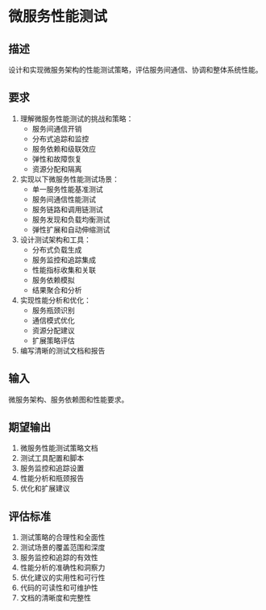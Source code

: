 # 微服务性能测试

## 描述
设计和实现微服务架构的性能测试策略，评估服务间通信、协调和整体系统性能。

## 要求
1. 理解微服务性能测试的挑战和策略：
   - 服务间通信开销
   - 分布式追踪和监控
   - 服务依赖和级联效应
   - 弹性和故障恢复
   - 资源分配和隔离
2. 实现以下微服务性能测试场景：
   - 单一服务性能基准测试
   - 服务间通信性能测试
   - 服务链路和调用链测试
   - 服务发现和负载均衡测试
   - 弹性扩展和自动伸缩测试
3. 设计测试架构和工具：
   - 分布式负载生成
   - 服务监控和追踪集成
   - 性能指标收集和关联
   - 服务依赖模拟
   - 结果聚合和分析
4. 实现性能分析和优化：
   - 服务瓶颈识别
   - 通信模式优化
   - 资源分配建议
   - 扩展策略评估
5. 编写清晰的测试文档和报告

## 输入
微服务架构、服务依赖图和性能要求。

## 期望输出
1. 微服务性能测试策略文档
2. 测试工具配置和脚本
3. 服务监控和追踪设置
4. 性能分析和瓶颈报告
5. 优化和扩展建议

## 评估标准
1. 测试策略的合理性和全面性
2. 测试场景的覆盖范围和深度
3. 服务监控和追踪的有效性
4. 性能分析的准确性和洞察力
5. 优化建议的实用性和可行性
6. 代码的可读性和可维护性
7. 文档的清晰度和完整性